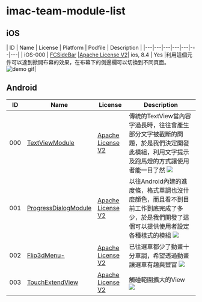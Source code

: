 # imac-team-module-list

## iOS
| ID | Name | License | Platform | Podfile | Description |
|---|---|---|---|---|---|---|
| iOS-000 | [FCSideBar](https://github.com/nutc-imac-team/iOS-000-FCSideBar) |[Apache License V2](https://www.apache.org/licenses/LICENSE-2.0)|  ios, 8.4 | Yes |利用這個元件可以達到掀開布幕的效果，在布幕下的側邊欄可以切換到不同頁面。![demo gif](http://i.imgur.com/WqQi3Of.gif)|


## Android
| ID | Name | License | Description | 
|---|---|---|---|
|000|[TextViewModule](https://github.com/nutc-imac-team/TextViewModule) |[Apache License V2](https://www.apache.org/licenses/LICENSE-2.0)| 傳統的TextView當內容字過長時，往往會產生部分文字被截斷的問題，於是我們決定開發此模組，利用文字提示及跑馬燈的方式讓使用者能一目了然 ![](https://github.com/nutc-imac-team/TextViewModule/raw/master/demo1.png) | 
|001| [ProgressDialogModule](https://github.com/nutc-imac-team/ProgressDialogModule)  |[Apache License V2](https://www.apache.org/licenses/LICENSE-2.0)| 以往Android內建的進度條，格式單調也沒什麼顏色，而且看不到目前工作到底完成了多少，於是我們開發了這個可以提供使用者設定各種樣式的模組 ![](https://github.com/nutc-imac-team/ProgressDialogModule/raw/master/Screenshot_2015-02-09-13-32-391.png) |
|002| [Flip3dMenu-](https://github.com/nutc-imac-team/Flip3dMenu-)  |[Apache License V2](https://www.apache.org/licenses/LICENSE-2.0)| 已往選單都少了動畫十分單調，希望透過動畫讓選單有趣與豐富 ![](https://github.com/nutc-imac-team/Flip3dMenu-/blob/master/Screenshot_2015-03-16-18-16-36-169x300.png?raw=true)|
|003|[TouchExtendView](https://github.com/nutc-imac-team/TouchExtendView)|[Apache License V2](https://www.apache.org/licenses/LICENSE-2.0)|觸碰範圍擴大的View<br>![](https://github.com/nutc-imac-team/TouchExtendView/raw/master/demo.jpg)|
